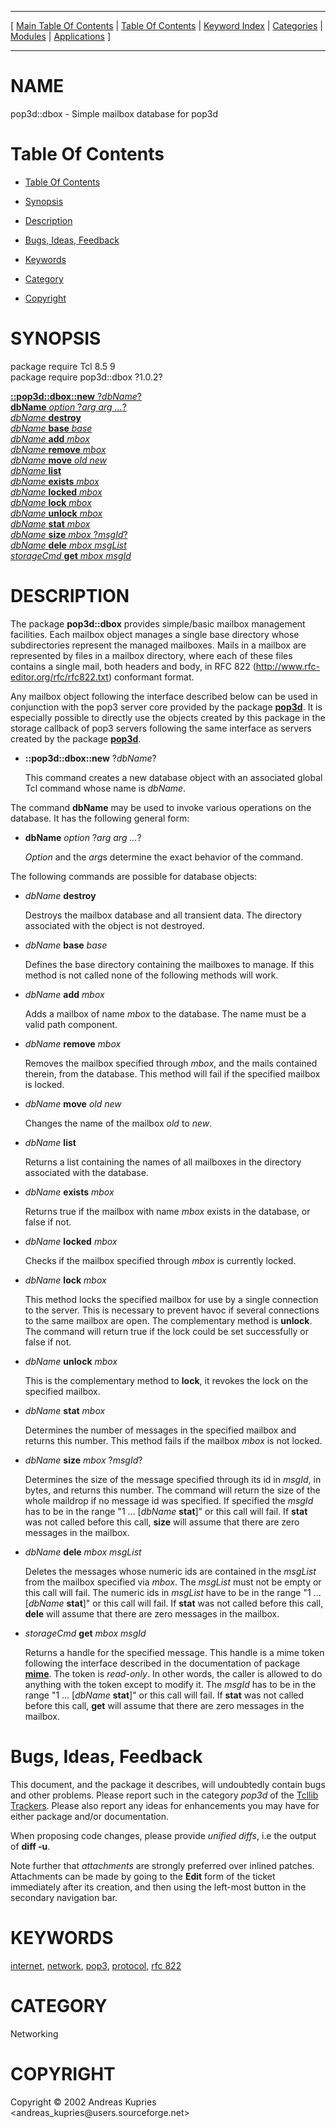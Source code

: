
[//000000001]: # (pop3d::dbox \- Tcl POP3 Server Package)
[//000000002]: # (Generated from file 'pop3d\_dbox\.man' by tcllib/doctools with format 'markdown')
[//000000003]: # (Copyright &copy; 2002 Andreas Kupries <andreas\_kupries@users\.sourceforge\.net>)
[//000000004]: # (pop3d::dbox\(n\) 1\.0\.2 tcllib "Tcl POP3 Server Package")

<hr> [ <a href="../../../../toc.md">Main Table Of Contents</a> &#124; <a
href="../../../toc.md">Table Of Contents</a> &#124; <a
href="../../../../index.md">Keyword Index</a> &#124; <a
href="../../../../toc0.md">Categories</a> &#124; <a
href="../../../../toc1.md">Modules</a> &#124; <a
href="../../../../toc2.md">Applications</a> ] <hr>

# NAME

pop3d::dbox \- Simple mailbox database for pop3d

# <a name='toc'></a>Table Of Contents

  - [Table Of Contents](#toc)

  - [Synopsis](#synopsis)

  - [Description](#section1)

  - [Bugs, Ideas, Feedback](#section2)

  - [Keywords](#keywords)

  - [Category](#category)

  - [Copyright](#copyright)

# <a name='synopsis'></a>SYNOPSIS

package require Tcl 8\.5 9  
package require pop3d::dbox ?1\.0\.2?  

[__::pop3d::dbox::new__ ?*dbName*?](#1)  
[__dbName__ *option* ?*arg arg \.\.\.*?](#2)  
[*dbName* __destroy__](#3)  
[*dbName* __base__ *base*](#4)  
[*dbName* __add__ *mbox*](#5)  
[*dbName* __remove__ *mbox*](#6)  
[*dbName* __move__ *old new*](#7)  
[*dbName* __list__](#8)  
[*dbName* __exists__ *mbox*](#9)  
[*dbName* __locked__ *mbox*](#10)  
[*dbName* __lock__ *mbox*](#11)  
[*dbName* __unlock__ *mbox*](#12)  
[*dbName* __stat__ *mbox*](#13)  
[*dbName* __size__ *mbox* ?*msgId*?](#14)  
[*dbName* __dele__ *mbox msgList*](#15)  
[*storageCmd* __get__ *mbox* *msgId*](#16)  

# <a name='description'></a>DESCRIPTION

The package __pop3d::dbox__ provides simple/basic mailbox management
facilities\. Each mailbox object manages a single base directory whose
subdirectories represent the managed mailboxes\. Mails in a mailbox are
represented by files in a mailbox directory, where each of these files contains
a single mail, both headers and body, in RFC 822
\([http://www\.rfc\-editor\.org/rfc/rfc822\.txt](http://www\.rfc\-editor\.org/rfc/rfc822\.txt)\)
conformant format\.

Any mailbox object following the interface described below can be used in
conjunction with the pop3 server core provided by the package
__[pop3d](pop3d\.md)__\. It is especially possible to directly use the
objects created by this package in the storage callback of pop3 servers
following the same interface as servers created by the package
__[pop3d](pop3d\.md)__\.

  - <a name='1'></a>__::pop3d::dbox::new__ ?*dbName*?

    This command creates a new database object with an associated global Tcl
    command whose name is *dbName*\.

The command __dbName__ may be used to invoke various operations on the
database\. It has the following general form:

  - <a name='2'></a>__dbName__ *option* ?*arg arg \.\.\.*?

    *Option* and the *arg*s determine the exact behavior of the command\.

The following commands are possible for database objects:

  - <a name='3'></a>*dbName* __destroy__

    Destroys the mailbox database and all transient data\. The directory
    associated with the object is not destroyed\.

  - <a name='4'></a>*dbName* __base__ *base*

    Defines the base directory containing the mailboxes to manage\. If this
    method is not called none of the following methods will work\.

  - <a name='5'></a>*dbName* __add__ *mbox*

    Adds a mailbox of name *mbox* to the database\. The name must be a valid
    path component\.

  - <a name='6'></a>*dbName* __remove__ *mbox*

    Removes the mailbox specified through *mbox*, and the mails contained
    therein, from the database\. This method will fail if the specified mailbox
    is locked\.

  - <a name='7'></a>*dbName* __move__ *old new*

    Changes the name of the mailbox *old* to *new*\.

  - <a name='8'></a>*dbName* __list__

    Returns a list containing the names of all mailboxes in the directory
    associated with the database\.

  - <a name='9'></a>*dbName* __exists__ *mbox*

    Returns true if the mailbox with name *mbox* exists in the database, or
    false if not\.

  - <a name='10'></a>*dbName* __locked__ *mbox*

    Checks if the mailbox specified through *mbox* is currently locked\.

  - <a name='11'></a>*dbName* __lock__ *mbox*

    This method locks the specified mailbox for use by a single connection to
    the server\. This is necessary to prevent havoc if several connections to the
    same mailbox are open\. The complementary method is __unlock__\. The
    command will return true if the lock could be set successfully or false if
    not\.

  - <a name='12'></a>*dbName* __unlock__ *mbox*

    This is the complementary method to __lock__, it revokes the lock on the
    specified mailbox\.

  - <a name='13'></a>*dbName* __stat__ *mbox*

    Determines the number of messages in the specified mailbox and returns this
    number\. This method fails if the mailbox *mbox* is not locked\.

  - <a name='14'></a>*dbName* __size__ *mbox* ?*msgId*?

    Determines the size of the message specified through its id in *msgId*, in
    bytes, and returns this number\. The command will return the size of the
    whole maildrop if no message id was specified\. If specified the *msgId*
    has to be in the range "1 \.\.\. \[*dbName* __stat__\]" or this call will
    fail\. If __stat__ was not called before this call, __size__ will
    assume that there are zero messages in the mailbox\.

  - <a name='15'></a>*dbName* __dele__ *mbox msgList*

    Deletes the messages whose numeric ids are contained in the *msgList* from
    the mailbox specified via *mbox*\. The *msgList* must not be empty or
    this call will fail\. The numeric ids in *msgList* have to be in the range
    "1 \.\.\. \[*dbName* __stat__\]" or this call will fail\. If __stat__
    was not called before this call, __dele__ will assume that there are
    zero messages in the mailbox\.

  - <a name='16'></a>*storageCmd* __get__ *mbox* *msgId*

    Returns a handle for the specified message\. This handle is a mime token
    following the interface described in the documentation of package
    __[mime](\.\./mime/mime\.md)__\. The token is *read\-only*\. In other
    words, the caller is allowed to do anything with the token except to modify
    it\. The *msgId* has to be in the range "1 \.\.\. \[*dbName* __stat__\]"
    or this call will fail\. If __stat__ was not called before this call,
    __get__ will assume that there are zero messages in the mailbox\.

# <a name='section2'></a>Bugs, Ideas, Feedback

This document, and the package it describes, will undoubtedly contain bugs and
other problems\. Please report such in the category *pop3d* of the [Tcllib
Trackers](http://core\.tcl\.tk/tcllib/reportlist)\. Please also report any ideas
for enhancements you may have for either package and/or documentation\.

When proposing code changes, please provide *unified diffs*, i\.e the output of
__diff \-u__\.

Note further that *attachments* are strongly preferred over inlined patches\.
Attachments can be made by going to the __Edit__ form of the ticket
immediately after its creation, and then using the left\-most button in the
secondary navigation bar\.

# <a name='keywords'></a>KEYWORDS

[internet](\.\./\.\./\.\./\.\./index\.md\#internet),
[network](\.\./\.\./\.\./\.\./index\.md\#network),
[pop3](\.\./\.\./\.\./\.\./index\.md\#pop3),
[protocol](\.\./\.\./\.\./\.\./index\.md\#protocol), [rfc
822](\.\./\.\./\.\./\.\./index\.md\#rfc\_822)

# <a name='category'></a>CATEGORY

Networking

# <a name='copyright'></a>COPYRIGHT

Copyright &copy; 2002 Andreas Kupries <andreas\_kupries@users\.sourceforge\.net>
